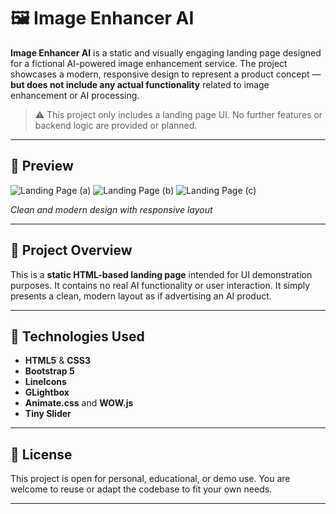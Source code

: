 # 🖼️ Image Enhancer AI

**Image Enhancer AI** is a static and visually engaging landing page designed for a fictional AI-powered image enhancement service. The project showcases a modern, responsive design to represent a product concept — **but does not include any actual functionality** related to image enhancement or AI processing.

> ⚠️ This project only includes a landing page UI. No further features or backend logic are provided or planned.

---

## 🌄 Preview

![Landing Page (a)](images/FP1)
![Landing Page (b)](images/FP2)
![Landing Page (c)](images/FP3)

*Clean and modern design with responsive layout*

---

## 🚀 Project Overview

This is a **static HTML-based landing page** intended for UI demonstration purposes. It contains no real AI functionality or user interaction. It simply presents a clean, modern layout as if advertising an AI product.

---
## 🧱 Technologies Used

- **HTML5** & **CSS3**
- **Bootstrap 5**
- **LineIcons**
- **GLightbox**
- **Animate.css** and **WOW.js**
- **Tiny Slider**

---

## 📄 License

This project is open for personal, educational, or demo use. You are welcome to reuse or adapt the codebase to fit your own needs.

---
